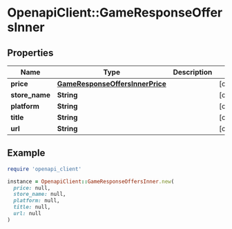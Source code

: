 # OpenapiClient::GameResponseOffersInner

## Properties

| Name | Type | Description | Notes |
| ---- | ---- | ----------- | ----- |
| **price** | [**GameResponseOffersInnerPrice**](GameResponseOffersInnerPrice.md) |  | [optional] |
| **store_name** | **String** |  | [optional] |
| **platform** | **String** |  | [optional] |
| **title** | **String** |  | [optional] |
| **url** | **String** |  | [optional] |

## Example

```ruby
require 'openapi_client'

instance = OpenapiClient::GameResponseOffersInner.new(
  price: null,
  store_name: null,
  platform: null,
  title: null,
  url: null
)
```

